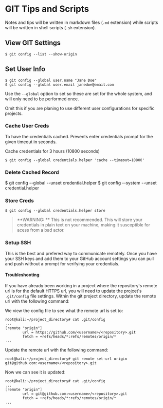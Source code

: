 # GIT Tips and Scripts

Notes and tips will be written in markdown files (`.md` extension) while scripts will be written in shell scripts (`.sh` extension).


## View GIT Settings
```shell
$ git config --list --show-origin
```

## Set User Info
```shell
$ git config --global user.name "Jane Doe"
$ git config --global user.email janedoe@email.com
```

Use the `--global` option to set so these are set for the whole system, and will only need to be performed once.

Omit this if you are planing to use different user configurations for specific projects.

### Cache User Creds
To have the credentials cached. Prevents enter credentials prompt for the given timeout in seconds. 

Cache credentials for 3 hours (10800 seconds)
```shell
$ git config --global credentials.helper 'cache --timeout=10800'
```

### Delete Cached Record
$ git config --global --unset credential.helper
$ git config --system --unset credential.helper

### Store Creds
```shell
$ git config --global credentials.helper store
```
> **WARNING: ** This is not recommended. This will store your credentials in plain text on your machine, making it susceptible for acess from a bad actor.

### Setup SSH
This is the best and prefered way to communicate remotely.
Once you have your SSH keys and add them to your GitHub account settings you can pull and push without a prompt for verifying your credentials.

#### Troubleshooting
If you have already been working in a project where the repository's remote url is for the default
HTTPS url, you will need to update the projcet's `.git/config` file settings.
Within the git project directory, update the remote url with the following command:

We view the config file to see what the remote url is set to:
```shell
root@kali:~/project_directory# cat .git/config 
...
[remote "origin"]
        url = https://github.com/<username>/<repository>.git
        fetch = +refs/heads/*:refs/remotes/origin/*
...
```

Update the remote url with the following command:
```shell
root@kali:~/project_directory# git remote set-url origin git@github.com:<username>/<repository>.git
```

Now we can see it is updated:
```shell
root@kali:~/project_directory# cat .git/config 
...
[remote "origin"]
        url = git@github.com:<username>/<repository>.git
        fetch = +refs/heads/*:refs/remotes/origin/*
...
```
